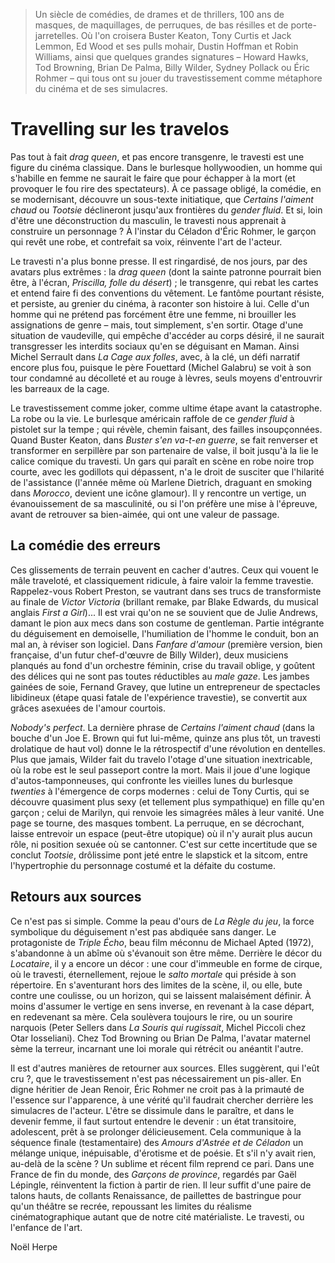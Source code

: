 > Un siècle de comédies, de drames et de thrillers, 100 ans de masques, de maquillages, de perruques, de bas résilles et de porte-jarretelles. Où l'on croisera Buster Keaton, Tony Curtis et Jack Lemmon, Ed Wood et ses pulls mohair, Dustin Hoffman et Robin Williams, ainsi que quelques grandes signatures – Howard Hawks, Tod Browning, Brian De Palma, Billy Wilder, Sydney Pollack ou Éric Rohmer – qui tous ont su jouer du travestissement comme métaphore du cinéma et de ses simulacres.

# Travelling sur les travelos

Pas tout à fait _drag queen_, et pas encore transgenre, le travesti est une figure du cinéma classique. Dans le burlesque hollywoodien, un homme qui s'habille en femme ne saurait le faire que pour échapper à la mort (et provoquer le fou rire des spectateurs). À ce passage obligé, la comédie, en se modernisant, découvre un sous-texte initiatique, que _Certains l'aiment chaud_ ou _Tootsie_ déclineront jusqu'aux frontières du _gender fluid_. Et si, loin d'être une déconstruction du masculin, le travesti nous apprenait à construire un personnage ? À l'instar du Céladon d'Éric Rohmer, le garçon qui revêt une robe, et contrefait sa voix, réinvente l'art de l'acteur.

Le travesti n'a plus bonne presse. Il est ringardisé, de nos jours, par des avatars plus extrêmes : la _drag queen_ (dont la sainte patronne pourrait bien être, à l'écran, _Priscilla, folle du désert_) ; le transgenre, qui rebat les cartes et entend faire fi des conventions du vêtement. Le fantôme pourtant résiste, et persiste, au grenier du cinéma, à raconter son histoire à lui. Celle d'un homme qui ne prétend pas forcément être une femme, ni brouiller les assignations de genre – mais, tout simplement, s'en sortir. Otage d'une situation de vaudeville, qui empêche d'accéder au corps désiré, il ne saurait transgresser les interdits sociaux qu'en se déguisant en Maman. Ainsi Michel Serrault dans _La Cage aux folles_, avec, à la clé, un défi narratif encore plus fou, puisque le père Fouettard (Michel Galabru) se voit à son tour condamné au décolleté et au rouge à lèvres, seuls moyens d'entrouvrir les barreaux de la cage.

Le travestissement comme joker, comme ultime étape avant la catastrophe. La robe ou la vie. Le burlesque américain raffole de ce _gender fluid_ à pistolet sur la tempe ; qui révèle, chemin faisant, des failles insoupçonnées. Quand Buster Keaton, dans _Buster s'en va-t-en guerre_, se fait renverser et transformer en serpillère par son partenaire de valse, il boit jusqu'à la lie le calice comique du travesti. Un gars qui paraît en scène en robe noire trop courte, avec les godillots qui dépassent, n'a le droit de susciter que l'hilarité de l'assistance (l'année même où Marlene Dietrich, draguant en smoking dans _Morocco_, devient une icône glamour). Il y rencontre un vertige, un évanouissement de sa masculinité, ou si l'on préfère une mise à l'épreuve, avant de retrouver sa bien-aimée, qui ont une valeur de passage.

## La comédie des erreurs

Ces glissements de terrain peuvent en cacher d'autres. Ceux qui vouent le mâle traveloté, et classiquement ridicule, à faire valoir la femme travestie. Rappelez-vous Robert Preston, se vautrant dans ses trucs de transformiste au finale de _Victor Victoria_ (brillant remake, par Blake Edwards, du musical anglais _First a Girl_)... Il est vrai qu'on ne se souvient que de Julie Andrews, damant le pion aux mecs dans son costume de gentleman. Partie intégrante du déguisement en demoiselle, l'humiliation de l'homme le conduit, bon an mal an, à réviser son logiciel. Dans _Fanfare d'amour_ (première version, bien française, d'un futur chef-d'œuvre de Billy Wilder), deux musiciens planqués au fond d'un orchestre féminin, crise du travail oblige, y goûtent des délices qui ne sont pas toutes réductibles au _male gaze_. Les jambes gainées de soie, Fernand Gravey, que lutine un entrepreneur de spectacles libidineux (étape quasi fatale de l'expérience travestie), se convertit aux grâces asexuées de l'amour courtois.

_Nobody's perfect_. La dernière phrase de _Certains l'aiment chaud_ (dans la bouche d'un Joe E. Brown qui fut lui-même, quinze ans plus tôt, un travesti drolatique de haut vol) donne le la rétrospectif d'une révolution en dentelles. Plus que jamais, Wilder fait du travelo l'otage d'une situation inextricable, où la robe est le seul passeport contre la mort. Mais il joue d'une logique d'autos-tamponneuses, qui confronte les vieilles lunes du burlesque _twenties_ à l'émergence de corps modernes : celui de Tony Curtis, qui se découvre quasiment plus sexy (et tellement plus sympathique) en fille qu'en garçon ; celui de Marilyn, qui renvoie les simagrées mâles à leur vanité. Une page se tourne, des masques tombent. La perruque, en se décrochant, laisse entrevoir un espace (peut-être utopique) où il n'y aurait plus aucun rôle, ni position sexuée où se cantonner. C'est sur cette incertitude que se conclut _Tootsie_, drôlissime pont jeté entre le slapstick et la sitcom, entre l'hypertrophie du personnage costumé et la défaite du costume.

## Retours aux sources

Ce n'est pas si simple. Comme la peau d'ours de _La Règle du jeu_, la force symbolique du déguisement n'est pas abdiquée sans danger. Le protagoniste de _Triple Écho_, beau film méconnu de Michael Apted (1972), s'abandonne à un abîme où s'évanouit son être même. Derrière le décor du _Locataire_, il y a encore un décor : une cour d'immeuble en forme de cirque, où le travesti, éternellement, rejoue le _salto mortale_ qui préside à son répertoire. En s'aventurant hors des limites de la scène, il, ou elle, bute contre une coulisse, ou un horizon, qui se laissent malaisément définir. À moins d'assumer le vertige en sens inverse, en revenant à la case départ, en redevenant sa mère. Cela soulèvera toujours le rire, ou un sourire narquois (Peter Sellers dans _La Souris qui rugissait_, Michel Piccoli chez Otar Iosseliani). Chez Tod Browning ou Brian De Palma, l'avatar maternel sème la terreur, incarnant une loi morale qui rétrécit ou anéantit l'autre.

Il est d'autres manières de retourner aux sources. Elles suggèrent, qui l'eût cru ?, que le travestissement n'est pas nécessairement un pis-aller. En digne héritier de Jean Renoir, Éric Rohmer ne croit pas à la primauté de l'essence sur l'apparence, à une vérité qu'il faudrait chercher derrière les simulacres de l'acteur. L'être se dissimule dans le paraître, et dans le devenir femme, il faut surtout entendre le devenir : un état transitoire, adolescent, prêt à se prolonger délicieusement. Cela communique à la séquence finale (testamentaire) des _Amours d'Astrée et de Céladon_ un mélange unique, inépuisable, d'érotisme et de poésie. Et s'il n'y avait rien, au-delà de la scène ? Un sublime et récent film reprend ce pari. Dans une France de fin du monde, des _Garçons de province_, regardés par Gaël Lépingle, réinventent la fiction à partir de rien. Il leur suffit d'une paire de talons hauts, de collants Renaissance, de paillettes de bastringue pour qu'un théâtre se recrée, repoussant les limites du réalisme cinématographique autant que de notre cité matérialiste. Le travesti, ou l'enfance de l'art.

<div class="author">Noël Herpe</div>

